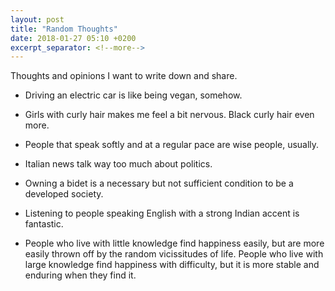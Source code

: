 ```yaml
---
layout: post
title: "Random Thoughts"
date: 2018-01-27 05:10 +0200
excerpt_separator: <!--more-->
---
```

<!-- <p>{{ page.date | date: "%B %e, %Y" }}</p> -->
Thoughts and opinions I want to write down and share. <!--more-->

- Driving an electric car is like being vegan, somehow.

- Girls with curly hair makes me feel a bit nervous. Black curly hair even more.

- People that speak softly and at a regular pace are wise people, usually.

- Italian news talk way too much about politics.

- Owning a bidet is a necessary but not sufficient condition to be a developed society.

- Listening to people speaking English with a strong Indian accent is fantastic.

- People who live with little knowledge find happiness easily, but are more easily thrown off by the random vicissitudes of life. People who live with large knowledge find happiness with difficulty, but it is more stable and enduring when they find it.